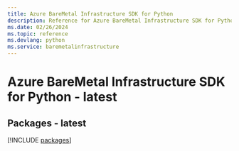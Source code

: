 ```yaml
---
title: Azure BareMetal Infrastructure SDK for Python
description: Reference for Azure BareMetal Infrastructure SDK for Python
ms.date: 02/26/2024
ms.topic: reference
ms.devlang: python
ms.service: baremetalinfrastructure
---
```

# Azure BareMetal Infrastructure SDK for Python - latest
## Packages - latest
[!INCLUDE [packages](baremetal-infrastructure-index.md)]